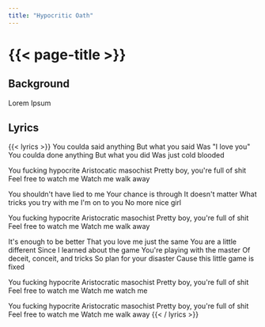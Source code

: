 ```yaml
---
title: "Hypocritic Oath"
---
```

# {{< page-title >}}

## Background
Lorem Ipsum

## Lyrics
{{< lyrics >}}
You coulda said anything
But what you said
Was "I love you"
You coulda done anything
But what you did
Was just cold blooded

You fucking hypocrite
Aristocatic masochist
Pretty boy, you're full of shit
Feel free to watch me
Watch me walk away

You shouldn't have lied to me
Your chance is through
It doesn't matter
What tricks you try with me
I'm on to you
No more nice girl

You fucking hypocrite
Aristocratic masochist
Pretty boy, you're full of shit
Feel free to watch me
Watch me walk away

It's enough to be better
That you love me just the same
You are a little different
Since I learned about the game
You're playing with the master
Of deceit, conceit, and tricks
So plan for your disaster
Cause this little game is fixed

You fucking hypocrite
Aristocratic masochist
Pretty boy, you're full of shit
Feel free to watch me
Watch me watch me

You fucking hypocrite
Aristocratic masochist
Pretty boy, you're full of shit
Feel free to watch me
Watch me walk away
{{< / lyrics >}}
